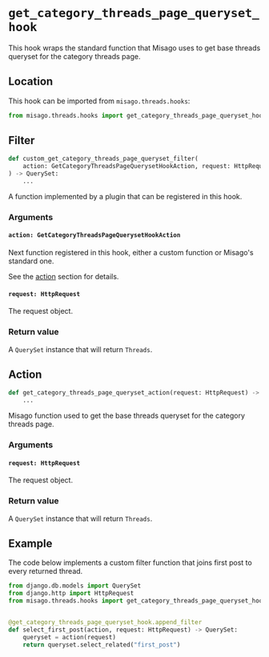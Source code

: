 # `get_category_threads_page_queryset_hook`

This hook wraps the standard function that Misago uses to get base threads queryset for the category threads page.


## Location

This hook can be imported from `misago.threads.hooks`:

```python
from misago.threads.hooks import get_category_threads_page_queryset_hook
```


## Filter

```python
def custom_get_category_threads_page_queryset_filter(
    action: GetCategoryThreadsPageQuerysetHookAction, request: HttpRequest
) -> QuerySet:
    ...
```

A function implemented by a plugin that can be registered in this hook.


### Arguments

#### `action: GetCategoryThreadsPageQuerysetHookAction`

Next function registered in this hook, either a custom function or Misago's standard one.

See the [action](#action) section for details.


#### `request: HttpRequest`

The request object.


### Return value

A `QuerySet` instance that will return `Threads`.


## Action

```python
def get_category_threads_page_queryset_action(request: HttpRequest) -> QuerySet:
    ...
```

Misago function used to get the base threads queryset for the category threads page.


### Arguments

#### `request: HttpRequest`

The request object.


### Return value

A `QuerySet` instance that will return `Threads`.


## Example

The code below implements a custom filter function that joins first post to every returned thread.

```python
from django.db.models import QuerySet
from django.http import HttpRequest
from misago.threads.hooks import get_category_threads_page_queryset_hook


@get_category_threads_page_queryset_hook.append_filter
def select_first_post(action, request: HttpRequest) -> QuerySet:
    queryset = action(request)
    return queryset.select_related("first_post")
```